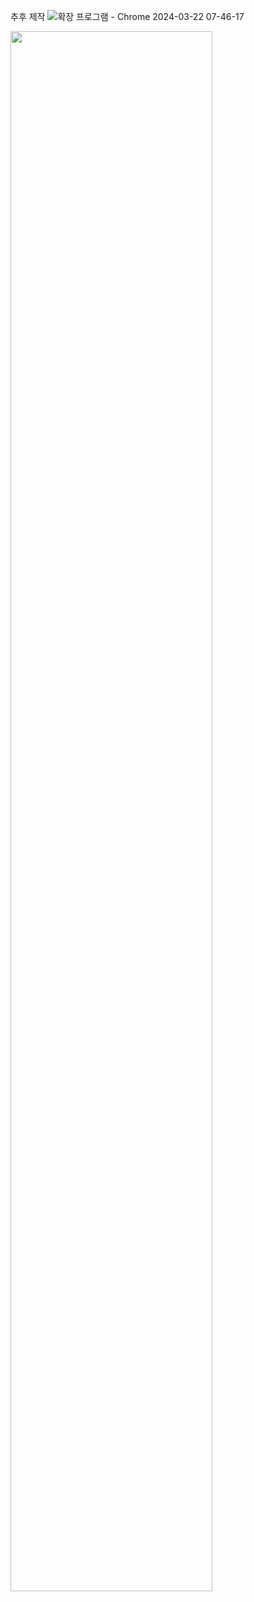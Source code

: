 추후 제작
![확장 프로그램 - Chrome 2024-03-22 07-46-17](https://github.com/dabin8693/captcha-model/assets/67405842/bbb4f92c-aaff-4ce4-96e7-cb22593d989b)

<img width="80%" src="[https://user-images.githubusercontent.com/16822641/109461495-913fc480-7aa5-11eb-9d0e-aff762669f98.gif](https://github.com/dabin8693/captcha-model/assets/67405842/28471a95-19cf-4fee-89df-a1cbd2dad43f)"/>

